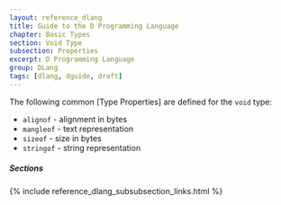 ```yaml
---
layout: reference_dlang
title: Guide to the D Programming Language
chapter: Basic Types
section: Void Type
subsection: Properties
excerpt: D Programming Language
group: DLang
tags: [dlang, dguide, draft]
---
```


The following common [Type Properties] are defined for the `void` type:

* `alignof`     - alignment in bytes
* `mangleof`    - text representation
* `sizeof`      - size in bytes
* `stringof`    - string representation

##### Sections
{% include reference_dlang_subsubsection_links.html %}